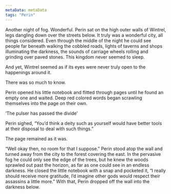 ```yaml
---
metaData: metaData
tags: "Perin"
---
```


Another night of fog. Wonderful. Perin sat on the high outer walls of Wintrel, legs dangling down over the streets below. It truly was a wonderful city, all things considered. Even through the middle of the night he could see people far beneath walking the cobbled roads, lights of taverns and shops illuminating the darkness, the sounds of carriage wheels rolling and grinding over paved stones. This kingdom never seemed to sleep. 

And yet, Wintrel seemed as if its eyes were never truly open to the happenings around it. 

There was so much to know.

Perin opened his little notebook and flitted through pages until he found an empty one and waited. Deep red colored words began scrawling themselves into the page on their own. 

‘The pulser has passed the divide’

Perin sighed, “You’d think a deity such as yourself would have better tools at their disposal to deal with such things.” 

The page remained as it was. 

“Well okay then, no room for that I suppose.” Perin stood atop the wall and turned away from the city to the forest covering the east. In the pervasive fog he could only see the edge of the trees, but he knew the woods sprawled out past the horizon, as far as one could see in an endless darkness. He closed the little notebook with a snap and pocketed it, “I really should receive more gratitude, I’d imagine other gods would respect their assassins a little more.” With that, Perin dropped off the wall into the darkness below.